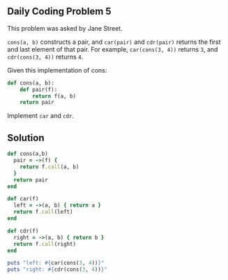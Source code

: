 ## Daily Coding Problem 5
This problem was asked by Jane Street.

`cons(a, b)` constructs a pair, and `car(pair)` and `cdr(pair)` returns the first and last element of that pair. For example, `car(cons(3, 4))` returns `3`, and `cdr(cons(3, 4))` returns `4`.

Given this implementation of cons:

```python
def cons(a, b):
    def pair(f):
        return f(a, b)
    return pair
```

Implement `car` and `cdr`.

## Solution
```rb
def cons(a,b)
  pair = ->(f) {
    return f.call(a, b)
  }
  return pair
end

def car(f)
  left = ->(a, b) { return a }
  return f.call(left)
end

def cdr(f)
  right = ->(a, b) { return b }
  return f.call(right)
end

puts "left: #{car(cons(3, 4))}"
puts "right: #{cdr(cons(3, 4))}"
```